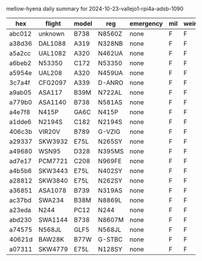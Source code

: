 mellow-hyena daily summary for 2024-10-23-vallejo1-rpi4a-adsb-1090

|hex|flight|model|reg|emergency|mil|weirdo|
|--|--|--|--|--|--|--|
|abc012|unknown|B738|N8560Z|none|F|F|
|a38d36|DAL1088|A319|N328NB|none|F|F|
|a5a2cc|UAL1082|A320|N462UA|none|F|F|
|a6beb2|N53350|C172|N53350|none|F|F|
|a5954e|UAL208|A320|N459UA|none|F|F|
|3c7a4f|CFG2097|A339|D-ANRO|none|F|F|
|a9ab05|ASA117|B39M|N722AL|none|F|F|
|a779b0|ASA1140|B738|N581AS|none|F|F|
|a4e7f8|N415P|GA6C|N415P|none|F|F|
|a1dde6|N2194S|C182|N2194S|none|F|F|
|406c3b|VIR20V|B789|G-VZIG|none|F|F|
|a29337|SKW3932|E75L|N265SY|none|F|F|
|a49680|WSN95|D328|N395MS|none|F|F|
|ad7e17|PCM7721|C208|N969FE|none|F|F|
|a4b5b6|SKW3443|E75L|N402SY|none|F|F|
|a28812|SKW3840|E75L|N262SY|none|F|F|
|a36851|ASA1078|B739|N319AS|none|F|F|
|ac37bd|SWA234|B38M|N8869L|none|F|F|
|a23eda|N244|PC12|N244|none|F|F|
|abd230|SWA1144|B738|N8607M|none|F|F|
|a74575|N568JL|GLF5|N568JL|none|F|F|
|40621d|BAW28K|B77W|G-STBC|none|F|F|
|a07311|SKW4779|E75L|N128SY|none|F|F|
